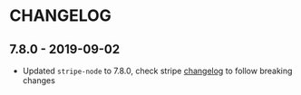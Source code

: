 # CHANGELOG

## 7.8.0 - 2019-09-02

- Updated `stripe-node` to 7.8.0, check stripe [changelog](https://github.com/stripe/stripe-node/blob/master/CHANGELOG.md) to follow breaking changes
